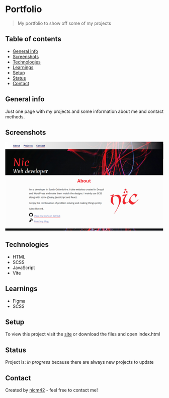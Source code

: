 # Portfolio

> My portfolio to show off some of my projects

## Table of contents

- [General info](#general-info)
- [Screenshots](#screenshots)
- [Technologies](#technologies)
- [Learnings](#learnings)
- [Setup](#setup)
- [Status](#status)
- [Contact](#contact)

## General info

Just one page with my projects and some information about me and contact methods.

## Screenshots

![Screenshot](screenshot.png)

## Technologies

- HTML
- SCSS
- JavaScript
- Vite

## Learnings

- Figma
- SCSS

## Setup

To view this project visit the [site](https://www.nicm42.co.uk/) or download the files and open index.html

## Status

Project is: _in progress_ because there are always new projects to update

## Contact

Created by [nicm42](https://www.twitter.com/nicm4242) - feel free to contact me!
